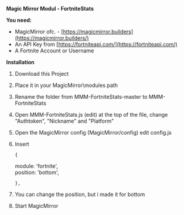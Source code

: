 **Magic Mirror Modul - FortniteStats**

**You need:**

 - MagicMirror ofc. - [https://magicmirror.builders](https://magicmirror.builders/)
 - An API Key from [https://fortniteapi.com/](https://fortniteapi.com/)
 - A Fortnite Account or Username

**Installation**

 1. Download this Project
 2. Place it in your MagicMirror\modules path
 3. Rename the folder from MMM-FortniteStats-master to MMM-FortniteStats
 4. Open MMM-FortniteStats.js (edit) at the top of the file, change "Authtoken", "Nickname" and "Platform"
 5. Open the MagicMirror config (MagicMirror/config) edit config.js
 6. Insert 
	 
    	{
	module: 'fortnite',		
    	position: 'bottom',
			
    	},

 7.  You can change the position, but i made it for bottom
 8. Start MagicMirror

